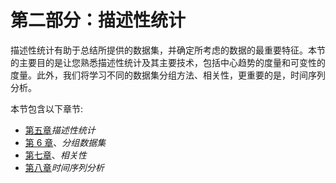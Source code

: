 # 第二部分：描述性统计

描述性统计有助于总结所提供的数据集，并确定所考虑的数据的最重要特征。本节的主要目的是让您熟悉描述性统计及其主要技术，包括中心趋势的度量和可变性的度量。此外，我们将学习不同的数据集分组方法、相关性，更重要的是，时间序列分析。

本节包含以下章节:

*   [第五章](05.html)*描述性统计*
*   [第 6 章](06.html)、*分组数据集*
*   [第七章](07.html)、*相关性*
*   [第八章](08.html)*时间序列分析*